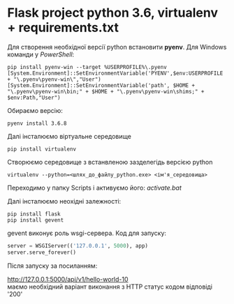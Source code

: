 # Flask project python 3.6, virtualenv + requirements.txt

Для створення необхідної версії python встановити **pyenv**. Для Windows команди у *PowerShell*:
```
pip install pyenv-win --target %USERPROFILE%\.pyenv 
[System.Environment]::SetEnvironmentVariable('PYENV',$env:USERPROFILE + "\.pyenv\pyenv-win\","User")
[System.Environment]::SetEnvironmentVariable('path', $HOME + "\.pyenv\pyenv-win\bin;" + $HOME + "\.pyenv\pyenv-win\shims;" + $env:Path,"User")
```

Обираємо версію:

```pyenv install 3.6.8``` 

Далі інсталюємо віртуальне середовище

```pip install virtualenv```

Створюємо середовище з встанвленою зазделегідь версією python

```virtualenv --python=<шлях_до_файлу_python.exe> <ім'я_середовища>```

Переходимо у папку Scripts і активуємо його:
*activate.bat*

Далі інсталюємо неохідні залежності:
```
pip install flask
pip install gevent
```
gevent виконує роль wsgi-сервера. Код для запуску:
```python
server = WSGIServer(('127.0.0.1', 5000), app)
server.serve_forever()
```
Після запуску за посиланням:

http://127.0.0.1:5000/api/v1/hello-world-10 <br/>маємо необхідний варіант виконання з HTTP статус кодом відповіді '200'
